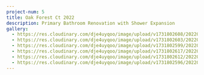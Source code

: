 ```yaml
---
project-num: 5
title: Oak Forest Ct 2022
description: Primary Bathroom Renovation with Shower Expansion
gallery:
  - https://res.cloudinary.com/dje4uyqoo/image/upload/v1731802608/20220621_090028_ejgst2.jpg
  - https://res.cloudinary.com/dje4uyqoo/image/upload/v1731802603/20220621_085942_mzuync.jpg
  - https://res.cloudinary.com/dje4uyqoo/image/upload/v1731802599/20220621_085936_o2flbt.jpg
  - https://res.cloudinary.com/dje4uyqoo/image/upload/v1731802617/20220621_090058_urbh8q.jpg
  - https://res.cloudinary.com/dje4uyqoo/image/upload/v1731802612/20220621_090045_b7quao.jpg
  - https://res.cloudinary.com/dje4uyqoo/image/upload/v1731802596/20220603_093103_ifwfth.jpg
---
```

